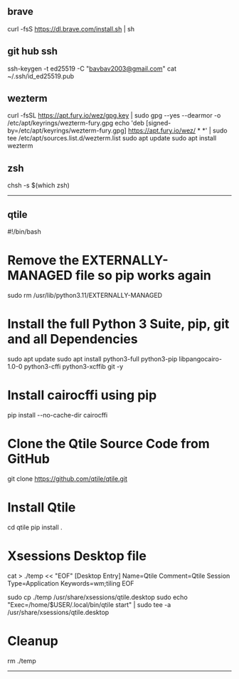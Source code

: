 ## brave
curl -fsS https://dl.brave.com/install.sh | sh

## git hub ssh
ssh-keygen -t ed25519 -C "bavbav2003@gmail.com"
cat ~/.ssh/id_ed25519.pub

## wezterm
curl -fsSL https://apt.fury.io/wez/gpg.key | sudo gpg --yes --dearmor -o /etc/apt/keyrings/wezterm-fury.gpg
echo 'deb [signed-by=/etc/apt/keyrings/wezterm-fury.gpg] https://apt.fury.io/wez/ * *' | sudo tee /etc/apt/sources.list.d/wezterm.list
sudo apt update
sudo apt install wezterm

## zsh
chsh -s $(which zsh)



***
## qtile 
#!/bin/bash

# Remove the EXTERNALLY-MANAGED file so pip works again
sudo rm /usr/lib/python3.11/EXTERNALLY-MANAGED

# Install the full Python 3 Suite, pip, git and all Dependencies
sudo apt update
sudo apt install python3-full python3-pip libpangocairo-1.0-0 python3-cffi python3-xcffib git -y

# Install cairocffi using pip
pip install --no-cache-dir cairocffi

# Clone the Qtile Source Code from GitHub
git clone https://github.com/qtile/qtile.git

# Install Qtile
cd qtile
pip install .

# Xsessions Desktop file
cat > ./temp << "EOF"
[Desktop Entry]
Name=Qtile
Comment=Qtile Session
Type=Application
Keywords=wm;tiling
EOF

sudo cp ./temp /usr/share/xsessions/qtile.desktop
sudo echo "Exec=/home/$USER/.local/bin/qtile start" | sudo tee -a /usr/share/xsessions/qtile.desktop

# Cleanup
rm ./temp
***

